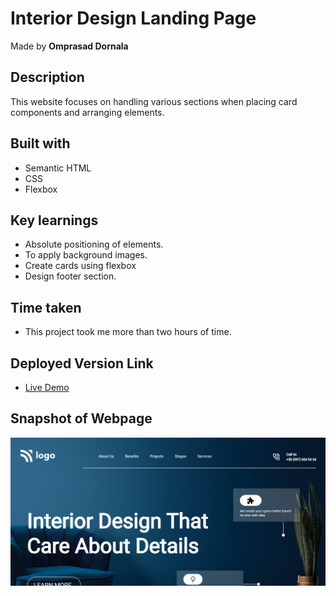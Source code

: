 # Interior Design Landing Page

Made by **Omprasad Dornala**

## Description

This website focuses on handling various sections when placing card components and arranging elements.

## Built with

- Semantic HTML
- CSS
- Flexbox

## Key learnings

- Absolute positioning of elements.
- To apply background images.
- Create cards using flexbox
- Design footer section.

## Time taken

- This project took me more than two hours of time.

## Deployed Version Link

- [Live Demo](https://interior-design-landing-page-op.netlify.app/)

## Snapshot of Webpage

![Desktop view](./Thumbnail.png)